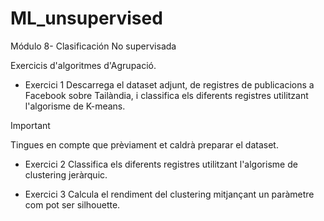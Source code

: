 # ML_unsupervised
Módulo 8- Clasificación No supervisada

Exercicis d'algoritmes d'Agrupació.

- Exercici 1
Descarrega el dataset adjunt, de registres de publicacions a Facebook sobre Tailàndia, i classifica els diferents registres utilitzant l'algorisme de K-means.

 Important

Tingues en compte que prèviament et caldrà preparar el dataset.



- Exercici 2
Classifica els diferents registres utilitzant l'algorisme de clustering jeràrquic.



- Exercici 3
Calcula el rendiment del clustering mitjançant un paràmetre com pot ser silhouette.
